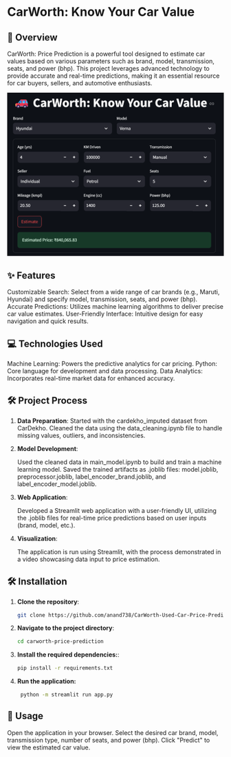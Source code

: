 # CarWorth: Know Your Car Value

## 🚗 Overview

CarWorth: Price Prediction is a powerful tool designed to estimate car values based on various parameters such as brand, model, transmission, seats, and power (bhp). This project leverages advanced technology to provide accurate and real-time predictions, making it an essential resource for car buyers, sellers, and automotive enthusiasts.

![Alt text](Overview.png "Overview Carworth")


## ✨ Features

Customizable Search: Select from a wide range of car brands (e.g., Maruti, Hyundai) and specify model, transmission, seats, and power (bhp).
Accurate Predictions: Utilizes machine learning algorithms to deliver precise car value estimates.
User-Friendly Interface: Intuitive design for easy navigation and quick results.


## 💻 Technologies Used

Machine Learning: Powers the predictive analytics for car pricing.
Python: Core language for development and data processing.
Data Analytics: Incorporates real-time market data for enhanced accuracy.


## 🛠️ Project Process

1. **Data Preparation**:
   Started with the cardekho_imputed dataset from CarDekho.
   Cleaned the data using the data_cleaning.ipynb file to handle missing values, outliers, and inconsistencies.

2. **Model Development**:

   Used the cleaned data in main_model.ipynb to build and train a machine learning model.
   Saved the trained artifacts as .joblib files: model.joblib, preprocessor.joblib, label_encoder_brand.joblib, and label_encoder_model.joblib.

3. **Web Application**:

   Developed a Streamlit web application with a user-friendly UI, utilizing the .joblib files for real-time price predictions based on user inputs (brand, model, etc.).

4. **Visualization**:

   The application is run using Streamlit, with the process demonstrated in a video showcasing data input to price estimation.


## 🛠️ Installation
1. **Clone the repository**:
   ```bash
   git clone https://github.com/anand738/CarWorth-Used-Car-Price-Prediction.git

2. **Navigate to the project directory**:
   ```bash
   cd carworth-price-prediction

3. **Install the required dependencies:**:
   ```bash
   pip install -r requirements.txt

4. **Run the application:**
   ```bash
    python -m streamlit run app.py


## 🎯 Usage

Open the application in your browser.
Select the desired car brand, model, transmission type, number of seats, and power (bhp).
Click "Predict" to view the estimated car value.
